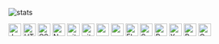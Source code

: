 ![stats](https://github-readme-stats.vercel.app/api?username=krfz&theme=dark&show_icons=true)


<img src="https://img.shields.io/badge/JavaScript-282C34?logo=javascript&logoColor=F7DF1E" alt="JavaScript logo" title="JavaScript" height="25" /> <img src="https://img.shields.io/badge/HTML5-282C34?logo=html5&logoColor=E34F26" alt="HTML5 logo" title="HTML5" height="25" /> <img src="https://img.shields.io/badge/CSS3-282C34?logo=css3&logoColor=1572B6" alt="CSS3 logo" title="CSS3" height="25" /> <img src="https://img.shields.io/badge/Node.js-282C34?logo=node.js&logoColor=339933" alt="Node.js logo" title="Node.js" height="25" /> <img src="https://img.shields.io/badge/github-282C34?logo=github&logoColor=161b22" alt="git logo" title="github" height="25" /> <img src="https://img.shields.io/badge/git-282C34?logo=git&logoColor=F05032" alt="github logo" title="git" height="25" /> <img src="https://img.shields.io/badge/npm-282C34?logo=npm&logoColor=F05032" alt="npm logo" title="npm" height="25" /> <img src="https://img.shields.io/badge/yarn-282C34?logo=yarn&logoColor=2C8EBB" alt="yarn logo" title="yarn" height="25" /> <img src="https://img.shields.io/badge/Flutter-282C34?logo=flutter&logoColor=02569B" alt="Flutter logo" title="Flutter" height="25" /> <img src="https://img.shields.io/badge/Sass-282C34?logo=sass&logoColor=CC6699" alt="Sass logo" title="Sass" height="25" /> <img src="https://img.shields.io/badge/React Native-282C34?logo=react&logoColor=61DAFB" alt="React Native logo" title="React Native" height="25" /> <img src="https://img.shields.io/badge/Xcode-282C34?logo=xcode&logoColor=147EFB" alt="Xcode logo" title="Xcode" height="25" /> <img src="https://img.shields.io/badge/Python-282C34?logo=python&logoColor=3776AB" alt="Python logo" title="React Native" height="25" /> <img src="https://img.shields.io/badge/C-282C34?logo=C&logoColor=3776AB" alt="C logo" title="C" height="25" />
